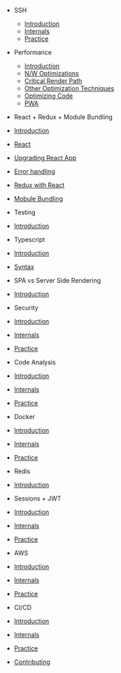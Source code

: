 - SSH
  - [Introduction](ssh/intro_ssh.md)
  - [Internals](ssh/internals_ssh.md)
  - [Practice](ssh/practice_ssh.md)

- Performance
  - [Introduction](performance/intro_performance.md)
  - [N/W Optimizations](performance/network_performance.md)
  - [Critical Render Path](performance/path_performance.md)
  - [Other Optimization Techniques](performance/others.md)
  - [Optimizing Code](performance/code.md)
  - [PWA](performance/pwa.md)

-  React + Redux + Module Bundling
  - [Introduction](react/intro_react.md)
  - [React](react/react.md)
  - [Upgrading React App](react/upgrade_react.md)
  - [Error handling](react/error_handling.md)
  - [Redux with React](react/redux.md)
  - [Mobule Bundling](react/webpack.md)

-  Testing
  - [Introduction](testing/intro.md)

-  Typescript
  - [Introduction](typescript/index.md)
  - [Syntax](typescript/syntax.md)

-  SPA vs Server Side Rendering
  - [Introduction](spa_ssr/index.md)

-  Security
  - [Introduction](intro_performance.md)
  - [Internals](internals_performance.md)
  - [Practice](practice_performance.md)

-  Code Analysis
  - [Introduction](intro_performance.md)
  - [Internals](internals_performance.md)
  - [Practice](practice_performance.md)

-  Docker
  - [Introduction](intro_performance.md)
  - [Internals](internals_performance.md)
  - [Practice](practice_performance.md)

-  Redis
  - [Introduction](redis/intro.md)

-  Sessions + JWT
  - [Introduction](intro_performance.md)
  - [Internals](internals_performance.md)
  - [Practice](practice_performance.md)

-  AWS
  - [Introduction](intro_performance.md)
  - [Internals](internals_performance.md)
  - [Practice](practice_performance.md)

-  CI/CD
  - [Introduction](intro_performance.md)
  - [Internals](internals_performance.md)
  - [Practice](practice_performance.md)

- [Contributing](contribution/index.md)
